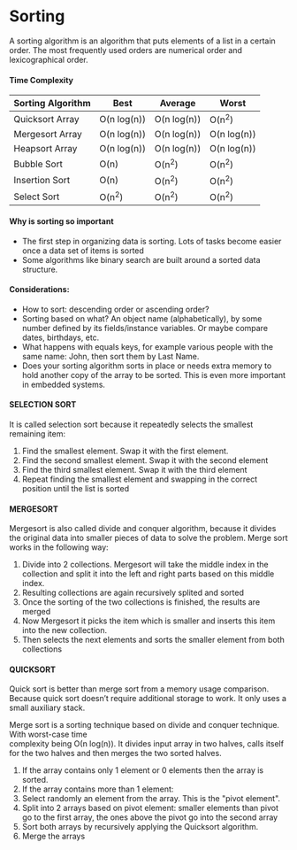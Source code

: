 # Sorting 

A sorting algorithm is an algorithm that puts elements of a list in a certain order. The most frequently used orders are numerical order and lexicographical order. 


#### Time Complexity

| Sorting Algorithm | Best | Average | Worst |
| --- | --- | --- | --- |
| Quicksort	Array	| O(n log(n)) |	O(n log(n)) |	O(n<sup>2</sup>) |
| Mergesort	Array |	O(n log(n)) |	O(n log(n)) |	O(n log(n)) |
| Heapsort Array | O(n log(n)) | O(n log(n)) | O(n log(n)) |
| Bubble Sort |	O(n) | O(n<sup>2</sup>) |	O(n<sup>2</sup>) |
| Insertion Sort | O(n) |	O(n<sup>2</sup>) | O(n<sup>2</sup>) |
| Select Sort |	O(n<sup>2</sup>) | O(n<sup>2</sup>) | O(n<sup>2</sup>) |

#### Why is sorting so important
  - The first step in organizing data is sorting. Lots of tasks become easier once a data set of items is sorted
  - Some algorithms like binary search are built around a sorted data structure.

#### Considerations:
  - How to sort: descending order or ascending order?
  - Sorting based on what? An object name (alphabetically), by some number defined by its fields/instance variables. Or maybe compare dates, birthdays, etc.
  - What happens with equals keys, for example various people with the same name: John, then sort them by Last Name.
  - Does your sorting algorithm sorts in place or needs extra memory to hold another copy of the array to be sorted. This is even more important in embedded systems.

#### SELECTION SORT

It is called selection sort because it repeatedly selects the smallest remaining item:
1. Find the smallest element. Swap it with the first element.
2. Find the second smallest element. Swap it with the second element
3. Find the third smallest element. Swap it with the third element
4. Repeat finding the smallest element and swapping in the correct position until the list is sorted

#### MERGESORT

Mergesort is also called divide and conquer algorithm, because it divides the original data into smaller pieces of data to solve the problem. Merge sort works in the following way:

1. Divide into 2 collections. Mergesort will take the middle index in the collection and split it into the left and right parts based on this middle index.
2. Resulting collections are again recursively splited and sorted
3. Once the sorting of the two collections is finished, the results are merged
4. Now Mergesort it picks the item which is smaller and inserts this item into the new collection.
5. Then selects the next elements and sorts the smaller element from both collections

#### QUICKSORT

Quick sort is better than merge sort from a memory usage comparison. Because quick sort doesn’t require additional storage to work. It only uses a small auxiliary stack.

Merge sort is a sorting technique based on divide and conquer technique. 
With worst-case time <br> complexity being Ο(n log(n)). It divides input array in two halves, calls itself for 
the two halves and then merges the two sorted halves.

1. If the array contains only 1 element or 0 elements then the array is sorted.
2. If the array contains more than 1 element:
3. Select randomly an element from the array. This is the "pivot element".
4. Split into 2 arrays based on pivot element: smaller elements than pivot go to the first array, the ones above the pivot go into the second array
5. Sort both arrays by recursively applying the Quicksort algorithm.
6. Merge the arrays





